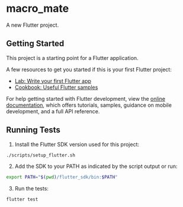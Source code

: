 # macro_mate

A new Flutter project.

## Getting Started

This project is a starting point for a Flutter application.

A few resources to get you started if this is your first Flutter project:

- [Lab: Write your first Flutter app](https://docs.flutter.dev/get-started/codelab)
- [Cookbook: Useful Flutter samples](https://docs.flutter.dev/cookbook)

For help getting started with Flutter development, view the
[online documentation](https://docs.flutter.dev/), which offers tutorials,
samples, guidance on mobile development, and a full API reference.

## Running Tests

1. Install the Flutter SDK version used for this project:

```bash
./scripts/setup_flutter.sh
```

2. Add the SDK to your PATH as indicated by the script output or run:

```bash
export PATH="$(pwd)/flutter_sdk/bin:$PATH"
```

3. Run the tests:

```bash
flutter test
```
